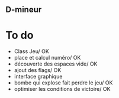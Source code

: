 ## D-mineur

# To do

- Class Jeu/ OK
- place et calcul numéro/ OK
- découverte des espaces vide/ OK
- ajout des flags/ OK
- interface graphique
- bombe qui explose fait perdre le jeu/ OK
- optimiser les conditions de victoire/ OK

